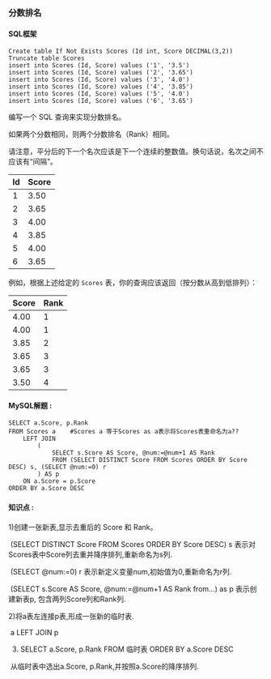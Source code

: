 ### 分数排名

#### SQL框架

```mysql
Create table If Not Exists Scores (Id int, Score DECIMAL(3,2))
Truncate table Scores
insert into Scores (Id, Score) values ('1', '3.5')
insert into Scores (Id, Score) values ('2', '3.65')
insert into Scores (Id, Score) values ('3', '4.0')
insert into Scores (Id, Score) values ('4', '3.85')
insert into Scores (Id, Score) values ('5', '4.0')
insert into Scores (Id, Score) values ('6', '3.65')
```

编写一个 SQL 查询来实现分数排名。

如果两个分数相同，则两个分数排名（Rank）相同。

请注意，平分后的下一个名次应该是下一个连续的整数值。换句话说，名次之间不应该有“间隔”。

| Id   | Score |
| ---- | ----- |
| 1    | 3.50  |
| 2    | 3.65  |
| 3    | 4.00  |
| 4    | 3.85  |
| 5    | 4.00  |
| 6    | 3.65  |

例如，根据上述给定的 `Scores` 表，你的查询应该返回（按分数从高到低排列）：

| Score | Rank |
| ----- | ---- |
| 4.00  | 1    |
| 4.00  | 1    |
| 3.85  | 2    |
| 3.65  | 3    |
| 3.65  | 3    |
| 3.50  | 4    |



#### MySQL解题  :

```mysql
SELECT a.Score, p.Rank
FROM Scores a    #Scores a 等于Scores as a表示将Scores表重命名为a??
    LEFT JOIN
        (
            SELECT s.Score AS Score, @num:=@num+1 AS Rank
            FROM (SELECT DISTINCT Score FROM Scores ORDER BY Score DESC) s, (SELECT @num:=0) r
        ) AS p
    ON a.Score = p.Score
ORDER BY a.Score DESC

```

#### 知识点 :

1)创建一张新表,显示去重后的 Score 和 Rank。

​	(SELECT DISTINCT Score FROM Scores ORDER BY Score DESC) s 表示对Scores表中Score列去重并降序排列,重新命名为s列.

​	(SELECT @num:=0) r 表示新定义变量num,初始值为0,重新命名为r列.

​	(SELECT s.Score AS Score, @num:=@num+1 AS Rank from...) as p 表示创建新表p, 包含两列Score列和Rank列.



2)将a表左连接p表,形成一张新的临时表.

​	a LEFT JOIN p



3) SELECT a.Score, p.Rank FROM 临时表 ORDER BY a.Score DESC 

​	从临时表中选出a.Score, p.Rank,并按照a.Score的降序排列.

